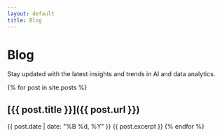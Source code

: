 ```yaml
---
layout: default
title: Blog
---
```

# Blog
Stay updated with the latest insights and trends in AI and data analytics.

{% for post in site.posts %}
## [{{ post.title }}]({{ post.url }})
{{ post.date | date: "%B %d, %Y" }}
{{ post.excerpt }}
{% endfor %}